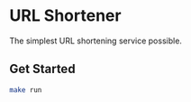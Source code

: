 # URL Shortener

The simplest URL shortening service possible.

## Get Started

```bash
make run
```
